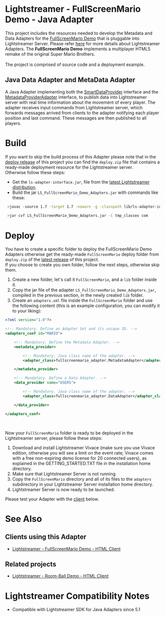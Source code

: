 # Lightstreamer - FullScreenMario Demo - Java Adapter #

This project includes the resources needed to develop the Metadata and Data Adapters for the [FullScreenMario Demo]() that is pluggable into Lightstreamer Server. Please refer [here](http://www.lightstreamer.com/latest/Lightstreamer_Allegro-Presto-Vivace_5_1_Colosseo/Lightstreamer/DOCS-SDKs/General%20Concepts.pdf) for more details about Lightstreamer Adapters.
The <b>FullScreenMario Demo</b> implements a multiplayer HTML5 remake of the original Super Mario Brothers.<br>
<br>
The project is comprised of source code and a deployment example.

## Java Data Adapter and MetaData Adapter ##
A Java Adapter implementing both the [SmartDataProvider](http://www.lightstreamer.com/docs/adapter_java_api/com/lightstreamer/interfaces/data/SmartDataProvider.html) interface and the [MetadataProviderAdapter](http://www.lightstreamer.com/docs/adapter_java_api/com/lightstreamer/interfaces/metadata/MetadataProviderAdapter.html) interface, to publish data into Lightstreamer server with real time information about the movement of every player.
The adapter receives input commands from Lightstreamer server, which forwards messages arrived from clients to the adapter notifying each player position and last command. These messages are then published to all players.

# Build #

If you want to skip the build process of this Adapter please note that in the [deploy release](https://github.com/Weswit/Lightstreamer-example-FullScreenMario-adapter-java/releases) of this project you can find the `deploy.zip` file that contains a ready-made deployment resource for the Lightstreamer server. <br>
Otherwise follow these steps:

* Get the `ls-adapter-interface.jar`, file from the [latest Lightstreamer distribution](http://www.lightstreamer.com/download).
* Build the jar `LS_FullScreenMario_Demo_Adapters.jar` with commands like these:
```sh
 >javac -source 1.7 -target 1.7 -nowarn -g -classpath lib/ls-adapter-interface.jar -sourcepath src/ -d tmp_classes src/com/lightstreamer/adapters/fullscreenmario_adapter/DataAdapter.java
 
 >jar cvf LS_FullScreenMario_Demo_Adapters.jar -C tmp_classes com
```

# Deploy #

You have to create a specific folder to deploy the FullScreenMario Demo Adapters otherwise get the ready-made `FullScreenMario` deploy folder from `deploy.zip` of the [latest release](https://github.com/Weswit/Lightstreamer-example-FullScreenMario-adapter-java/releases) of this project.<br>
If you choose to create you own folder, follow the next steps, otherwise skip them. 

1. Create a new folder, let's call it `FullScreenMario`, and a `lib` folder inside it.
2. Copy the jar file of the adapter `LS_FullScreenMario_Demo_Adapters.jar`, compiled in the previous section, in the newly created `lib` folder.
3. Create an `adapters.xml` file inside the `FullScreenMario` folder and use the following content (this is an example configuration, you can modify it to your liking):

```xml
<?xml version="1.0"?>

<!-- Mandatory. Define an Adapter Set and its unique ID. -->
<adapters_conf id="MARIO">

    <!-- Mandatory. Define the Metadata Adapter. -->
    <metadata_provider>

        <!-- Mandatory. Java class name of the adapter. -->
        <adapter_class>fullscreenmario_adapter.MetadataAdapter</adapter_class>

    </metadata_provider>

    <!-- Mandatory. Define a Data Adapter. -->
    <data_provider name="USERS">

        <!-- Mandatory. Java class name of the adapter. -->
        <adapter_class>fullscreenmario_adapter.DataAdapter</adapter_class>

    </data_provider>

</adapters_conf>
```
<br> 

Now your `FullScreenMario` folder is ready to be deployed in the Lightstreamer server, please follow these steps:<br>

1. Download and install Lightstreamer Vivace (make sure you use Vivace edition, otherwise you will see a limit on the event rate; Vivace comes with a free non-expiring demo license for 20 connected users), as explained in the GETTING_STARTED.TXT file in the installation home directory.
2. Make sure that Lightstreamer Server is not running.
3. Copy the `FullScreenMario` directory and all of its files to the `adapters` subdirectory in your Lightstreamer Server installation home directory.
4. Lightstreamer Server is now ready to be launched.

Please test your Adapter with the [client](https://github.com/Weswit/Lightstreamer-example-FullScreenMario-adapter-java#clients-using-this-adapter) below.

# See Also #

## Clients using this Adapter ##

* [Lightstreamer - FullScreenMario Demo - HTML Client](https://github.com/Weswit/Lightstreamer-example-FullScreenMario-client-javascript)

## Related projects ##

* [Lightstreamer - Room-Ball Demo - HTML Client](https://github.com/Weswit/Lightstreamer-example-RoomBall-client-javascript#lightstreamer-room-ball-demo-for-javascript-client)

# Lightstreamer Compatibility Notes #

- Compatible with Lightstreamer SDK for Java Adapters since 5.1

